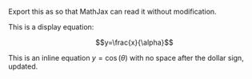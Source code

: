 ---
---
Export this as so that MathJax can read it without modification.

This is a display equation:

$$y=\frac{x}{\alpha}$$

This is an inline equation $y=\cos(\theta)$ with no space after the dollar sign, updated.
